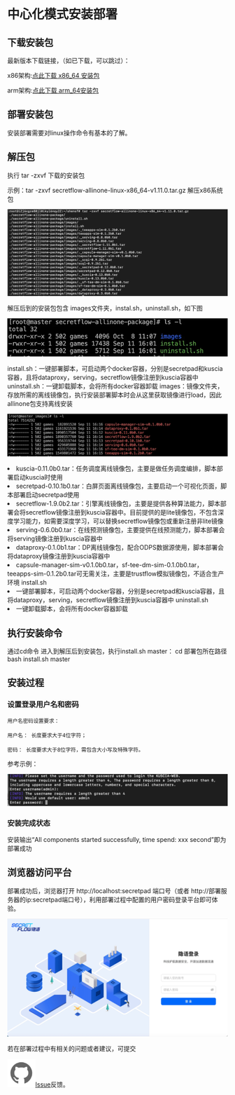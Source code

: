 # 中心化模式安装部署

## 下载安装包
最新版本下载链接，（如已下载，可以跳过）：  

x86架构:[点此下载 x86_64 安装包](https://secretflow-public.oss-cn-hangzhou.aliyuncs.com/mvp-packages/secretflow-allinone-linux-x86_64-v1.11.0.tar.gz)

arm架构:[点此下载 arm_64安装包](https://secretflow-public.oss-cn-hangzhou.aliyuncs.com/mvp-packages/secretflow-allinone-linux-aarch_64-v1.11.0.tar.gz)  


## 部署安装包
安装部署需要对linux操作命令有基本的了解。
## 解压包
执行 tar -zxvf 下载的安装包  

示例：tar -zxvf secretflow-allinone-linux-x86_64-v1.11.0.tar.gz  解压x86系统包  


![Center_Tar](../imgs/center_tar.png)

解压后到的安装包包含 images文件夹，instal.sh，uninstall.sh，如下图

![Center_File](../imgs/center_file.png)

install.sh：一键部署脚本，可启动两个docker容器，分别是secretpad和kuscia容器，且将dataproxy，serving，secretflow镜像注册到kuscia容器中
uninstall.sh：一键卸载脚本，会将所有docker容器卸载
images：镜像文件夹，存放所需的离线镜像包，执行安装部署脚本时会从这里获取镜像进行load，因此allinone包支持离线安装

![Center_Image](../imgs/center_image.png)

<li>kuscia-0.11.0b0.tar：任务调度离线镜像包，主要是做任务调度编排，脚本部署启动kuscia时使用</li>
<li>secretpad-0.10.1b0.tar：白屏页面离线镜像包，主要启动一个可视化页面，脚本部署启动secretpad使用</li>
<li>secretflow-1.9.0b2.tar：引擎离线镜像包，主要是提供各种算法能力，脚本部署会将secretflow镜像注册到kuscia容器中。目前提供的是lite镜像包，不包含深度学习能力，如需要深度学习，可以替换secretflow镜像包或重新注册非lite镜像</li>
<li>serving-0.6.0b0.tar：在线预测镜像包，主要提供在线预测能力，脚本部署会将serving镜像注册到kuscia容器中</li>
<li>dataproxy-0.1.0b1.tar：DP离线镜像包，配合ODPS数据源使用，脚本部署会将dataproxy镜像注册到kuscia容器中</li>
<li>capsule-manager-sim-v0.1.0b0.tar，sf-tee-dm-sim-0.1.0b0.tar，teeapps-sim-0.1.2b0.tar可无需关注，主要是trustflow模拟镜像包，不适合生产环境
install.sh</li>
<li>一键部署脚本，可启动两个docker容器，分别是secretpad和kuscia容器，且将dataproxy，serving，secretflow镜像注册到kuscia容器中
uninstall.sh</li>
<li>一键卸载脚本，会将所有docker容器卸载</li>


## 执行安装命令
通过cd命令 进入到解压后到安装包，执行install.sh master：
cd 部署包所在路径
bash install.sh master

## 安装过程
### 设置登录用户名和密码

    用户名密码设置要求： 

    用户名： 长度要求大于4位字符； 

    密码： 长度要求大于8位字符，需包含大小写及特殊字符。
    
参考示例：

![Center_User](../imgs/center_user.png)

### 安装完成状态
安装输出“All components started successfully, time spend: xxx second”即为部署成功 
## 浏览器访问平台
部署成功后，浏览器打开 http://localhost:secretpad 端口号（或者 http://部署服务器的ip:secretpad端口号），利用部署过程中配置的用户密码登录平台即可体验。

![Login_Img](../imgs/login_img.png)

若在部署过程中有相关的问题或者建议，可提交

![Git_Img](../imgs/git_img.png)[Issue](https://github.com/secretflow/secretpad/issues)反馈。